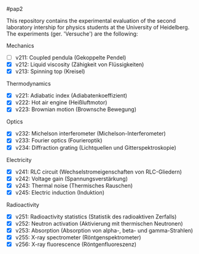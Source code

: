 #pap2

This repository contains the experimental evaluation of the second laboratory intership for physics students at the University of Heidelberg. The experiments (ger. 'Versuche') are the following:

Mechanics

- [ ] v211: Coupled pendula (Gekoppelte Pendel)
- [x] v212: Liquid viscosity (Zähigkeit von Flüssigkeiten)
- [x] v213: Spinning top (Kreisel)

Thermodynamics

- [x] v221: Adiabatic index (Adiabatenkoeffizient)
- [x] v222: Hot air engine (Heißluftmotor)
- [x] v223: Brownian motion (Brownsche Bewegung)

Optics

- [x] v232: Michelson interferometer (Michelson-Interferometer)
- [x] v233: Fourier optics (Fourieroptik)
- [x] v234: Diffraction grating (Lichtquellen und Gitterspektroskopie)

Electricity

- [x] v241: RLC circuit (Wechselstromeigenschaften von RLC-Gliedern)
- [x] v242: Voltage gain (Spannungsverstärkung)
- [x] v243: Thermal noise (Thermisches Rauschen)
- [x] v245: Electric induction (Induktion)

Radioactivity

- [x] v251: Radioactivity statistics (Statistik des radioaktiven Zerfalls)
- [x] v252: Neutron activation (Aktivierung mit thermischen Neutronen)
- [x] v253: Absorption (Absorption von alpha-, beta- und gamma-Strahlen)
- [x] v255: X-ray spectrometer (Röntgenspektrometer)
- [x] v256: X-ray fluorescence (Röntgenfluoreszenz)
